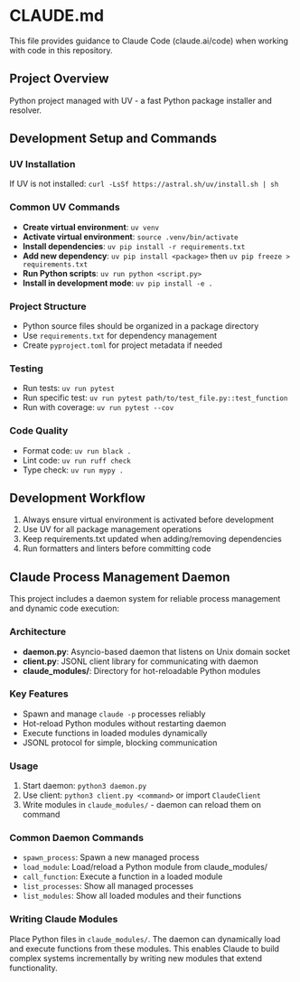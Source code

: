 # CLAUDE.md

This file provides guidance to Claude Code (claude.ai/code) when working with code in this repository.

## Project Overview
Python project managed with UV - a fast Python package installer and resolver.

## Development Setup and Commands

### UV Installation
If UV is not installed: `curl -LsSf https://astral.sh/uv/install.sh | sh`

### Common UV Commands
- **Create virtual environment**: `uv venv`
- **Activate virtual environment**: `source .venv/bin/activate`
- **Install dependencies**: `uv pip install -r requirements.txt`
- **Add new dependency**: `uv pip install <package>` then `uv pip freeze > requirements.txt`
- **Run Python scripts**: `uv run python <script.py>`
- **Install in development mode**: `uv pip install -e .`

### Project Structure
- Python source files should be organized in a package directory
- Use `requirements.txt` for dependency management
- Create `pyproject.toml` for project metadata if needed

### Testing
- Run tests: `uv run pytest`
- Run specific test: `uv run pytest path/to/test_file.py::test_function`
- Run with coverage: `uv run pytest --cov`

### Code Quality
- Format code: `uv run black .`
- Lint code: `uv run ruff check`
- Type check: `uv run mypy .`

## Development Workflow
1. Always ensure virtual environment is activated before development
2. Use UV for all package management operations
3. Keep requirements.txt updated when adding/removing dependencies
4. Run formatters and linters before committing code

## Claude Process Management Daemon

This project includes a daemon system for reliable process management and dynamic code execution:

### Architecture
- **daemon.py**: Asyncio-based daemon that listens on Unix domain socket
- **client.py**: JSONL client library for communicating with daemon
- **claude_modules/**: Directory for hot-reloadable Python modules

### Key Features
- Spawn and manage `claude -p` processes reliably
- Hot-reload Python modules without restarting daemon
- Execute functions in loaded modules dynamically
- JSONL protocol for simple, blocking communication

### Usage
1. Start daemon: `python3 daemon.py`
2. Use client: `python3 client.py <command>` or import `ClaudeClient`
3. Write modules in `claude_modules/` - daemon can reload them on command

### Common Daemon Commands
- `spawn_process`: Spawn a new managed process
- `load_module`: Load/reload a Python module from claude_modules/
- `call_function`: Execute a function in a loaded module
- `list_processes`: Show all managed processes
- `list_modules`: Show all loaded modules and their functions

### Writing Claude Modules
Place Python files in `claude_modules/`. The daemon can dynamically load and execute functions from these modules. This enables Claude to build complex systems incrementally by writing new modules that extend functionality.